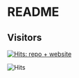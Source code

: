 # README

## Visitors

[![Hits: repo + website](https://hits.sh/thefolle.github.io.svg)](https://hits.sh/thefolle.github.io/)

![Hits](https://counter.itjustbong.workers.dev/visit?url=thefolle.github.io&type=svg&text=hits&bgcolor=rgb(10,100,10))
